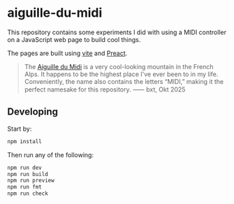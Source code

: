# aiguille-du-midi

This repository contains some experiments I did with using a MIDI controller on a JavaScript web page to build cool things.

The pages are built using [vite](https://vite.dev) and [Preact](https://preactjs.com).

> The [Aiguille du Midi](https://de.wikipedia.org/wiki/Aiguille_du_Midi) is a very cool-looking mountain in the French Alps. It happens to be the highest place I've ever been to in my life. Conveniently, the name also contains the letters “MIDI,” making it the perfect namesake for this repository. ⸺ bxt, Okt 2025

## Developing

Start by:

```sh
npm install
```

Then run any of the following:

```sh
npm run dev
npm run build
npm run preview
npm run fmt
npm run check
```